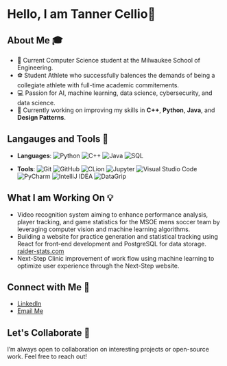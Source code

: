 # Hello, I am Tanner Cellio👋

## About Me 🎓 
- 🌱 Current Computer Science student at the Milwaukee School of Engineering.
- ⚽ Student Athlete who successfully balences the demands of being a collegiate athlete with full-time academic commitements.
- 💻 Passion for AI, machine learning, data science, cybersecurity, and data science. 
- 🎯 Currently working on improving my skills in **C++**, **Python**, **Java**, and **Design Patterns**.

## Langauges and Tools 🔧 

- **Languages**: 
  ![Python](https://img.shields.io/badge/-Python-3776AB?style=flat-square&logo=Python&logoColor=white)
  ![C++](https://img.shields.io/badge/-C++-00599C?style=flat-square&logo=c%2B%2B&logoColor=white)
  ![Java](https://img.shields.io/badge/-Java-007396?style=flat-square&logo=java&logoColor=white)
  ![SQL](https://img.shields.io/badge/-SQL-003B57?style=flat-square&logo=sql&logoColor=white)

- **Tools**: 
  ![Git](https://img.shields.io/badge/-Git-F05032?style=flat-square&logo=git&logoColor=white)
  ![GitHub](https://img.shields.io/badge/-GitHub-181717?style=flat-square&logo=github&logoColor=white)
  ![CLion](https://img.shields.io/badge/-CLion-000000?style=flat-square&logo=clion&logoColor=white)
  ![Jupyter](https://img.shields.io/badge/-Jupyter-F37626?style=flat-square&logo=jupyter&logoColor=white)
  ![Visual Studio Code](https://img.shields.io/badge/-Visual%20Studio%20Code-007ACC?style=flat-square&logo=visual-studio-code&logoColor=white)
  ![PyCharm](https://img.shields.io/badge/-PyCharm-000000?style=flat-square&logo=pycharm&logoColor=white)
  ![IntelliJ IDEA](https://img.shields.io/badge/-IntelliJ%20IDEA-000000?style=flat-square&logo=intellij-idea&logoColor=white)
  ![DataGrip](https://img.shields.io/badge/-DataGrip-000000?style=flat-square&logo=jetbrains&logoColor=white)

## What I am Working On 💡  
- Video recognition system aiming to enhance performance analysis, player tracking, and game statistics for the MSOE mens soccer team by leveraging computer vision and machine learning algorithms.
- Building a website for practice generation and statistical tracking using React for front-end development and PostgreSQL for data storage. [raider-stats.com](https://raider-stats.com)
- Next-Step Clinic improvement of work flow using machine learning to optimize user experience through the Next-Step website.

## Connect with Me 🔗 
- [LinkedIn](linkedin.com/in/tanner-cellio)
- [Email Me](celliot@msoe.edu)

## Let's Collaborate  💬 
I’m always open to collaboration on interesting projects or open-source work. Feel free to reach out!
